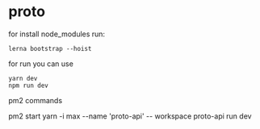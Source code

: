 # proto

for install node_modules run:

```console
lerna bootstrap --hoist
```

for run you can use
```console
yarn dev
npm run dev
```

pm2 commands

pm2 start yarn -i max --name 'proto-api' -- workspace proto-api run dev